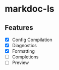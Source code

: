 # markdoc-ls

## Features

- [x] Config Compilation
- [x] Diagnostics
- [x] Formatting
- [ ] Completions
- [ ] Preview
